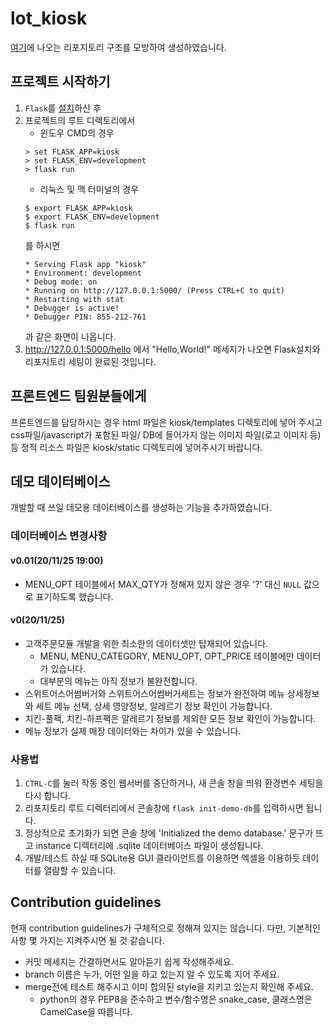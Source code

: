 # lot_kiosk
[여기](https://flask.palletsprojects.com/en/1.1.x/tutorial/layout/)에 나오는 리포지토리 구조를 모방하여 생성하였습니다.
## 프로젝트 시작하기
1. `Flask`를 [설치](https://flask.palletsprojects.com/en/1.1.x/installation/#installation)하신 후 
1. 프로젝트의 루트 디렉토리에서
   * 윈도우 CMD의 경우  
    ```
    > set FLASK_APP=kiosk
    > set FLASK_ENV=development
    > flask run
    ```
   * 리눅스 및 맥 터미널의 경우  
   ```
   $ export FLASK_APP=kiosk
   $ export FLASK_ENV=development
   $ flask run
   ```
    를 하시면
   ```
   * Serving Flask app "kiosk"
   * Environment: development
   * Debug mode: on
   * Running on http://127.0.0.1:5000/ (Press CTRL+C to quit)
   * Restarting with stat
   * Debugger is active!
   * Debugger PIN: 855-212-761
   ```
    과 같은 화면이 나옵니다.
1. http://127.0.0.1:5000/hello 에서 "Hello,World!" 메세지가 나오면 Flask설치와 리포지토리 세팅이 완료된 것입니다.
## 프론트엔드 팀원분들에게
프론트엔드를 담당하시는 경우 html 파일은 kiosk/templates 디렉토리에 넣어 주시고 css파일/javascript가 포함된 파일/
DB에 들어가지 않는 이미지 파일(로고 이미지 등) 등 정적 리소스 파일은 kiosk/static 디렉토리에 넣어주시기 바랍니다. 
## 데모 데이터베이스
개발할 때 쓰일 데모용 데이터베이스를 생성하는 기능을 추가하였습니다.
### 데이터베이스 변경사항
#### v0.01(20/11/25 19:00)
* MENU_OPT 테이블에서 MAX_QTY가 정해져 있지 않은 경우 '?' 대신 `NULL` 값으로 표기하도록 했습니다.
#### v0(20/11/25)
* 고객주문모듈 개발을 위한 최소한의 데이터셋만 탑재되어 있습니다. 
  * MENU, MENU_CATEGORY, MENU_OPT, OPT_PRICE 테이블에만 데이터가 있습니다.
  * 대부분의 메뉴는 아직 정보가 불완전합니다.
* 스위트어스어썸버거와 스위트어스어썸버거세트는 정보가 완전하여 메뉴 상세정보와 세트 메뉴 선택, 상세 영양정보, 알레르기 정보 확인이 가능합니다.
* 치킨-풀팩, 치킨-하프팩은 알레르기 정보를 제외한 모든 정보 확인이 가능합니다.
* 메뉴 정보가 실제 매장 데이터와는 차이가 있을 수 있습니다.

### 사용법
1. `CTRL-C`를 눌러 작동 중인 웹서버를 중단하거나, 새 콘솔 창을 띄워 환경변수 세팅을 다시 합니다.
1. 리포지토리 루트 디렉터리에서 콘솔창에 `flask init-demo-db`를 입력하시면 됩니다. 
1. 정상적으로 초기화가 되면
콘솔 창에 'Initialized the demo database.' 문구가 뜨고 instance 디렉터리에 .sqlite 데이터베이스 파일이 생성됩니다. 
1. 개발/테스트 하실 때 SQLite용 GUI 클라이언트를 이용하면 엑셀을 이용하듯 데이터를 열람할 수 있습니다.

## Contribution guidelines
현재 contribution guidelines가 구체적으로 정해져 있지는 않습니다. 다만, 기본적인 사항 몇 가지는 지켜주시면 될 것 같습니다.
* 커밋 메세지는 간결하면서도 알아듣기 쉽게 작성해주세요.
* branch 이름은 누가, 어떤 일을 하고 있는지 알 수 있도록 지어 주세요.
* merge전에 테스트 해주시고 이미 합의된 style을 지키고 있는지 확인해 주세요.
  * python의 경우 PEP8을 준수하고 변수/함수명은 snake_case, 클래스명은 CamelCase을 따릅니다.
